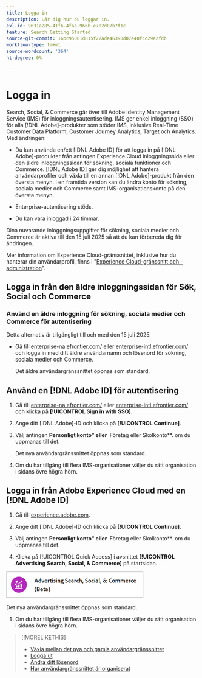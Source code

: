 ```yaml
---
title: Logga in
description: Lär dig hur du loggar in.
exl-id: 9631a285-41f6-4fae-966b-e702d87b7f1c
feature: Search Getting Started
source-git-commit: 16bc95001d815f22ade46390d07e40fcc29e2fdb
workflow-type: tm+mt
source-wordcount: '364'
ht-degree: 0%

---
```


# Logga in

Search, Social, &amp; Commerce går över till Adobe Identity Management Service (IMS) för inloggningsautentisering. IMS ger enkel inloggning (SSO) för alla [!DNL Adobe]-produkter som stöder IMS, inklusive Real-Time Customer Data Platform, Customer Journey Analytics, Target och Analytics. Med ändringen:

* Du kan använda en/ett [!DNL Adobe ID] för att logga in på [!DNL Adobe]-produkter från antingen Experience Cloud inloggningssida eller den äldre inloggningssidan för sökning, sociala funktioner och Commerce. [!DNL Adobe ID] ger dig möjlighet att hantera användarprofiler och växla till en annan [!DNL Adobe]-produkt från den översta menyn. I en framtida version kan du ändra konto för sökning, sociala medier och Commerce samt IMS-organisationskonto på den översta menyn.

* Enterprise-autentisering stöds.

* Du kan vara inloggad i 24 timmar.

Dina nuvarande inloggningsuppgifter för sökning, sociala medier och Commerce är aktiva till den 15 juli 2025 så att du kan förbereda dig för ändringen.

Mer information om Experience Cloud-gränssnittet, inklusive hur du hanterar din användarprofil, finns i &quot;[Experience Cloud-gränssnitt och -administration](https://experienceleague.adobe.com/sv/docs/core-services/interface/experience-cloud)&quot;.

## Logga in från den äldre inloggningssidan för Sök, Social och Commerce

### Använd en äldre inloggning för sökning, sociala medier och Commerce för autentisering

Detta alternativ är tillgängligt till och med den 15 juli 2025.

* Gå till [enterprise-na.efrontier.com/](https://enterprise-na.efrontier.com/) eller [enterprise-intl.efrontier.com/](https://enterprise-intl.efrontier.com/) och logga in med ditt äldre användarnamn och lösenord för sökning, sociala medier och Commerce.

  Det äldre användargränssnittet öppnas som standard.

## Använd en [!DNL Adobe ID] för autentisering

1. Gå till [enterprise-na.efrontier.com/](https://enterprise-na.efrontier.com/) eller [enterprise-intl.efrontier.com/](https://enterprise-intl.efrontier.com/) och klicka på **[!UICONTROL Sign in with SSO]**.

1. Ange ditt [!DNL Adobe]-ID och klicka på **[!UICONTROL Continue]**.

1. Välj antingen **Personligt konto&quot; eller &#x200B;** Företag eller Skolkonto**.<!-- Will it necessarily be "Company or School Account?" --> om du uppmanas till det.

   Det nya användargränssnittet öppnas som standard.

1. Om du har tillgång till flera IMS-organisationer väljer du rätt organisation i sidans övre högra hörn.

## Logga in från Adobe Experience Cloud med en [!DNL Adobe ID]

<!-- Later, give them the new direct URL(s) to our UI so they don't have to select the product. -->

1. Gå till [experience.adobe.com](https://experience.adobe.com).

1. Ange ditt [!DNL Adobe]-ID och klicka på **[!UICONTROL Continue]**.

1. Välj antingen **Personligt konto&quot; eller &#x200B;** Företag eller Skolkonto**.<!-- Will it necessarily be "Company or School Account?" --> om du uppmanas till det.

1. Klicka på [!UICONTROL Quick Access] i avsnittet **[!UICONTROL Advertising Search, Social, & Commerce]** på startsidan.

![Advertising Search, Social, &amp; Commerce)](/help/search-social-commerce/assets/search-social-commerce-logo.png "Advertising Search, Social, &amp; Commerce)")

Det nya användargränssnittet öppnas som standard.

1. Om du har tillgång till flera IMS-organisationer väljer du rätt organisation i sidans övre högra hörn.

>[!MORELIKETHIS]
>
>* [Växla mellan det nya och gamla användargränssnittet](ui-switch.md)
>* [Logga ut](sign-out.md)
>* [Ändra ditt lösenord](/help/search-social-commerce/tools/password-change.md)
>* [Hur användargränssnittet är organiserat](user-interface.md)
